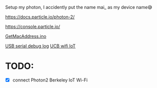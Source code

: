 Setup my photon, I accidently put the name mai_ as my device name😅 

https://docs.particle.io/photon-2/

https://console.particle.io/

[ GetMacAddress.ino](https://build.particle.io/shared_apps/6507d59801c67400099a4ce3)

[USB serial debug log](https://docs.particle.io/tools/developer-tools/usb-serial/)
[UCB wifi loT](https://portal.berkeley.edu/people/wifi_access)

# TODO:
- [x] connect Photon2 Berkeley IoT Wi-Fi
